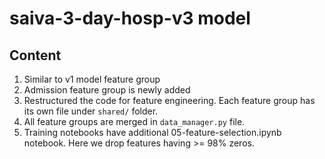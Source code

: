 # saiva-3-day-hosp-v3 model

## Content
1. Similar to v1 model feature group
2. Admission feature group is newly added 
3. Restructured the code for feature engineering. 
   Each feature group has its own file under `shared/` folder. 
4. All feature groups are merged in `data_manager.py` file.
5. Training notebooks have additional 05-feature-selection.ipynb notebook. 
   Here we drop features having >= 98% zeros.
   